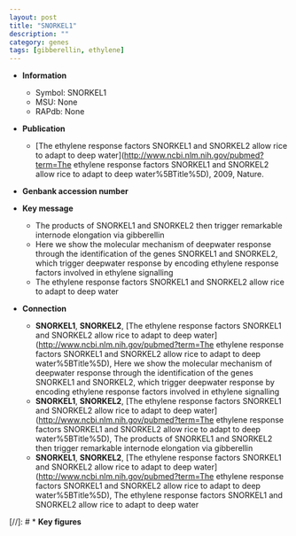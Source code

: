 ```yaml
---
layout: post
title: "SNORKEL1"
description: ""
category: genes
tags: [gibberellin, ethylene]
---
```


* **Information**  
    + Symbol: SNORKEL1  
    + MSU: None  
    + RAPdb: None  

* **Publication**  
    + [The ethylene response factors SNORKEL1 and SNORKEL2 allow rice to adapt to deep water](http://www.ncbi.nlm.nih.gov/pubmed?term=The ethylene response factors SNORKEL1 and SNORKEL2 allow rice to adapt to deep water%5BTitle%5D), 2009, Nature.

* **Genbank accession number**  

* **Key message**  
    + The products of SNORKEL1 and SNORKEL2 then trigger remarkable internode elongation via gibberellin
    + Here we show the molecular mechanism of deepwater response through the identification of the genes SNORKEL1 and SNORKEL2, which trigger deepwater response by encoding ethylene response factors involved in ethylene signalling
    + The ethylene response factors SNORKEL1 and SNORKEL2 allow rice to adapt to deep water

* **Connection**  
    + __SNORKEL1__, __SNORKEL2__, [The ethylene response factors SNORKEL1 and SNORKEL2 allow rice to adapt to deep water](http://www.ncbi.nlm.nih.gov/pubmed?term=The ethylene response factors SNORKEL1 and SNORKEL2 allow rice to adapt to deep water%5BTitle%5D), Here we show the molecular mechanism of deepwater response through the identification of the genes SNORKEL1 and SNORKEL2, which trigger deepwater response by encoding ethylene response factors involved in ethylene signalling
    + __SNORKEL1__, __SNORKEL2__, [The ethylene response factors SNORKEL1 and SNORKEL2 allow rice to adapt to deep water](http://www.ncbi.nlm.nih.gov/pubmed?term=The ethylene response factors SNORKEL1 and SNORKEL2 allow rice to adapt to deep water%5BTitle%5D), The products of SNORKEL1 and SNORKEL2 then trigger remarkable internode elongation via gibberellin
    + __SNORKEL1__, __SNORKEL2__, [The ethylene response factors SNORKEL1 and SNORKEL2 allow rice to adapt to deep water](http://www.ncbi.nlm.nih.gov/pubmed?term=The ethylene response factors SNORKEL1 and SNORKEL2 allow rice to adapt to deep water%5BTitle%5D), The ethylene response factors SNORKEL1 and SNORKEL2 allow rice to adapt to deep water

[//]: # * **Key figures**  


